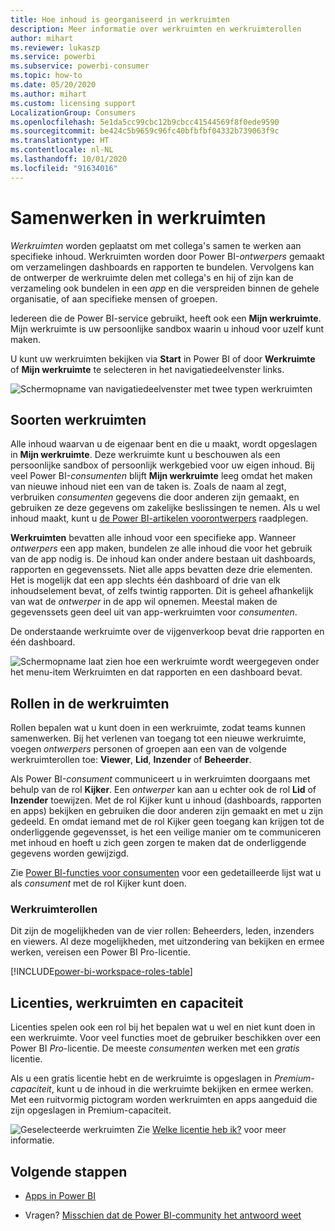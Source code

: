 ```yaml
---
title: Hoe inhoud is georganiseerd in werkruimten
description: Meer informatie over werkruimten en werkruimterollen
author: mihart
ms.reviewer: lukaszp
ms.service: powerbi
ms.subservice: powerbi-consumer
ms.topic: how-to
ms.date: 05/20/2020
ms.author: mihart
ms.custom: licensing support
LocalizationGroup: Consumers
ms.openlocfilehash: 5e1da5cc99cbc12b9cbcc41544569f8f0ede9590
ms.sourcegitcommit: be424c5b9659c96fc40bfbfbf04332b739063f9c
ms.translationtype: HT
ms.contentlocale: nl-NL
ms.lasthandoff: 10/01/2020
ms.locfileid: "91634016"
---
```

# <a name="collaborate-in-workspaces"></a>Samenwerken in werkruimten

 *Werkruimten* worden geplaatst om met collega's samen te werken aan specifieke inhoud. Werkruimten worden door Power BI-*ontwerpers* gemaakt om verzamelingen dashboards en rapporten te bundelen. Vervolgens kan de ontwerper de werkruimte delen met collega's en hij of zijn kan de verzameling ook bundelen in een *app* en die verspreiden binnen de gehele organisatie, of aan specifieke mensen of groepen. 

 Iedereen die de Power BI-service gebruikt, heeft ook een **Mijn werkruimte**.  Mijn werkruimte is uw persoonlijke sandbox waarin u inhoud voor uzelf kunt maken.

 U kunt uw werkruimten bekijken via **Start** in Power BI of door **Werkruimte** of **Mijn werkruimte** te selecteren in het navigatiedeelvenster links.

 ![Schermopname van navigatiedeelvenster met twee typen werkruimten](media/end-user-workspaces/power-bi-home.png)

## <a name="types-of-workspaces"></a>Soorten werkruimten
Alle inhoud waarvan u de eigenaar bent en die u maakt, wordt opgeslagen in **Mijn werkruimte**. Deze werkruimte kunt u beschouwen als een persoonlijke sandbox of persoonlijk werkgebied voor uw eigen inhoud. Bij veel Power BI-*consumenten* blijft **Mijn werkruimte** leeg omdat het maken van nieuwe inhoud niet een van de taken is. Zoals de naam al zegt, verbruiken *consumenten* gegevens die door anderen zijn gemaakt, en gebruiken ze deze gegevens om zakelijke beslissingen te nemen. Als u wel inhoud maakt, kunt u [de Power BI-artikelen voorontwerpers](../create-reports/index.yml) raadplegen.

**Werkruimten** bevatten alle inhoud voor een specifieke app. Wanneer *ontwerpers* een app maken, bundelen ze alle inhoud die voor het gebruik van de app nodig is. De inhoud kan onder andere bestaan uit dashboards, rapporten en gegevenssets. Niet alle apps bevatten deze drie elementen. Het is mogelijk dat een app slechts één dashboard of drie van elk inhoudselement bevat, of zelfs twintig rapporten. Dit is geheel afhankelijk van wat de *ontwerper* in de app wil opnemen. Meestal maken de gegevenssets geen deel uit van app-werkruimten voor *consumenten*.

De onderstaande werkruimte over de vijgenverkoop bevat drie rapporten en één dashboard. 

![Schermopname laat zien hoe een werkruimte wordt weergegeven onder het menu-item Werkruimten en dat rapporten en een dashboard bevat.](media/end-user-workspaces/power-bi-app-workspace.png)

## <a name="roles-in-the-workspaces"></a>Rollen in de werkruimten

Rollen bepalen wat u kunt doen in een werkruimte, zodat teams kunnen samenwerken.  Bij het verlenen van toegang tot een nieuwe werkruimte, voegen *ontwerpers* personen of groepen aan een van de volgende werkruimterollen toe: **Viewer**, **Lid**, **Inzender** of **Beheerder**. 


Als Power BI-*consument* communiceert u in werkruimten doorgaans met behulp van de rol **Kijker**. Een *ontwerper* kan aan u echter ook de rol **Lid** of **Inzender** toewijzen. Met de rol Kijker kunt u inhoud (dashboards, rapporten en apps) bekijken en gebruiken die door anderen zijn gemaakt en met u zijn gedeeld. En omdat iemand met de rol Kijker geen toegang kan krijgen tot de onderliggende gegevensset, is het een veilige manier om te communiceren met inhoud en hoeft u zich geen zorgen te maken dat de onderliggende gegevens worden gewijzigd.


Zie [Power BI-functies voor consumenten](end-user-features.md) voor een gedetailleerde lijst wat u als *consument* met de rol Kijker kunt doen.


### <a name="workspace-roles"></a>Werkruimterollen

Dit zijn de mogelijkheden van de vier rollen: Beheerders, leden, inzenders en viewers. Al deze mogelijkheden, met uitzondering van bekijken en ermee werken, vereisen een Power BI Pro-licentie.

[!INCLUDE[power-bi-workspace-roles-table](../includes/power-bi-workspace-roles-table.md)]

## <a name="licensing-workspaces-and-capacity"></a>Licenties, werkruimten en capaciteit
Licenties spelen ook een rol bij het bepalen wat u wel en niet kunt doen in een werkruimte. Voor veel functies moet de gebruiker beschikken over een Power BI *Pro*-licentie. De meeste *consumenten* werken met een *gratis* licentie. 

Als u een gratis licentie hebt en de werkruimte is opgeslagen in *Premium-capaciteit*, kunt u de inhoud in die werkruimte bekijken en ermee werken. Met een ruitvormig pictogram worden werkruimten en apps aangeduid die zijn opgeslagen in Premium-capaciteit.

![Geselecteerde werkruimten](media/end-user-workspaces/power-bi-diamond.png) Zie [Welke licentie heb ik?](end-user-license.md) voor meer informatie.



## <a name="next-steps"></a>Volgende stappen
* [Apps in Power BI](end-user-apps.md)    

* Vragen? [Misschien dat de Power BI-community het antwoord weet](https://community.powerbi.com/)

